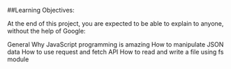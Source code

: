 ##Learning Objectives:

At the end of this project, you are expected to be able to explain to anyone, without the help of Google:

General
Why JavaScript programming is amazing
How to manipulate JSON data
How to use request and fetch API
How to read and write a file using fs module
